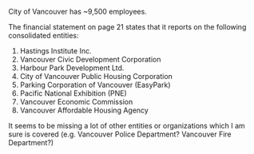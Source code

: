 City of Vancouver has ~9,500 employees.

The financial statement on page 21 states that it reports on the following consolidated entities:

1. Hastings Institute Inc.
2. Vancouver Civic Development Corporation
3. Harbour Park Development Ltd. 
4. City of Vancouver Public Housing Corporation
5. Parking Corporation of Vancouver (EasyPark) 
6. Pacific National Exhibition (PNE)
7. Vancouver Economic Commission 
8. Vancouver Affordable Housing Agency

It seems to be missing a lot of other entities or organizations which I am sure is covered (e.g. Vancouver Police Department? Vancouver Fire Department?)